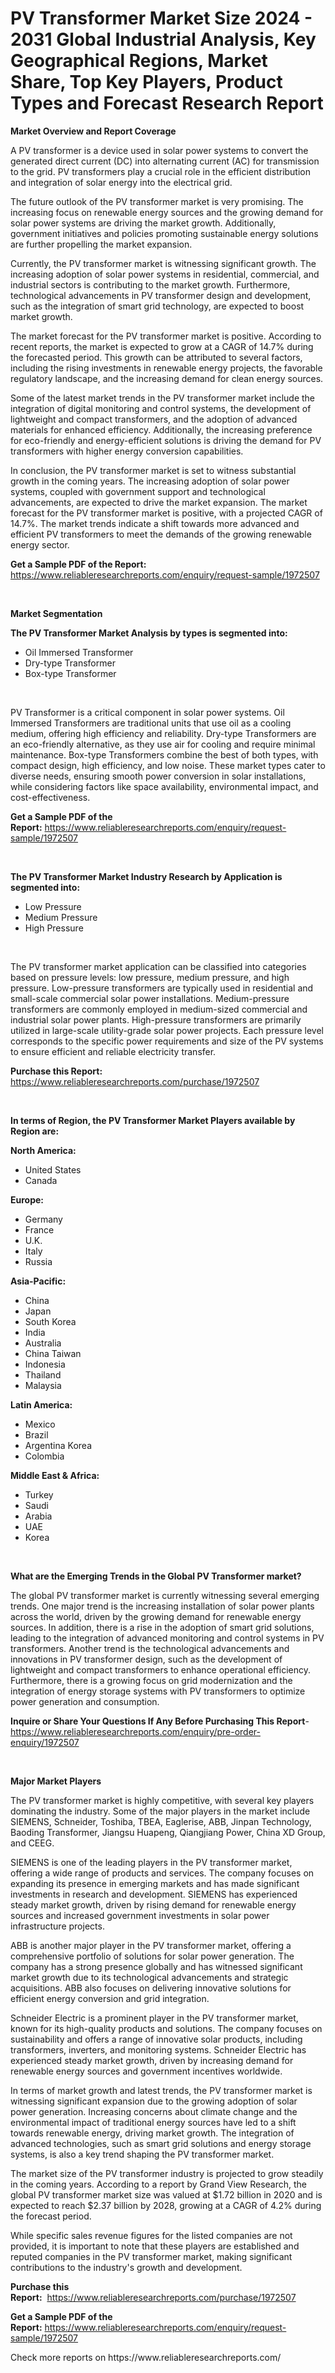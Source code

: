 <p><h1>PV Transformer Market Size 2024 - 2031 Global Industrial Analysis, Key Geographical Regions, Market Share, Top Key Players, Product Types and Forecast Research Report</h1></p><p><strong>Market Overview and Report Coverage</strong></p>
<p><p>A PV transformer is a device used in solar power systems to convert the generated direct current (DC) into alternating current (AC) for transmission to the grid. PV transformers play a crucial role in the efficient distribution and integration of solar energy into the electrical grid.</p><p>The future outlook of the PV transformer market is very promising. The increasing focus on renewable energy sources and the growing demand for solar power systems are driving the market growth. Additionally, government initiatives and policies promoting sustainable energy solutions are further propelling the market expansion.</p><p>Currently, the PV transformer market is witnessing significant growth. The increasing adoption of solar power systems in residential, commercial, and industrial sectors is contributing to the market growth. Furthermore, technological advancements in PV transformer design and development, such as the integration of smart grid technology, are expected to boost market growth.</p><p>The market forecast for the PV transformer market is positive. According to recent reports, the market is expected to grow at a CAGR of 14.7% during the forecasted period. This growth can be attributed to several factors, including the rising investments in renewable energy projects, the favorable regulatory landscape, and the increasing demand for clean energy sources.</p><p>Some of the latest market trends in the PV transformer market include the integration of digital monitoring and control systems, the development of lightweight and compact transformers, and the adoption of advanced materials for enhanced efficiency. Additionally, the increasing preference for eco-friendly and energy-efficient solutions is driving the demand for PV transformers with higher energy conversion capabilities.</p><p>In conclusion, the PV transformer market is set to witness substantial growth in the coming years. The increasing adoption of solar power systems, coupled with government support and technological advancements, are expected to drive the market expansion. The market forecast for the PV transformer market is positive, with a projected CAGR of 14.7%. The market trends indicate a shift towards more advanced and efficient PV transformers to meet the demands of the growing renewable energy sector.</p></p>
<p><strong>Get a Sample PDF of the Report:</strong> <a href="https://www.reliableresearchreports.com/enquiry/request-sample/1972507">https://www.reliableresearchreports.com/enquiry/request-sample/1972507</a></p>
<p>&nbsp;</p>
<p><strong>Market Segmentation</strong></p>
<p><strong>The PV Transformer Market Analysis by types is segmented into:</strong></p>
<p><ul><li>Oil Immersed Transformer</li><li>Dry-type Transformer</li><li>Box-type Transformer</li></ul></p>
<p>&nbsp;</p>
<p><p>PV Transformer is a critical component in solar power systems. Oil Immersed Transformers are traditional units that use oil as a cooling medium, offering high efficiency and reliability. Dry-type Transformers are an eco-friendly alternative, as they use air for cooling and require minimal maintenance. Box-type Transformers combine the best of both types, with compact design, high efficiency, and low noise. These market types cater to diverse needs, ensuring smooth power conversion in solar installations, while considering factors like space availability, environmental impact, and cost-effectiveness.</p></p>
<p><strong>Get a Sample PDF of the Report:</strong>&nbsp;<a href="https://www.reliableresearchreports.com/enquiry/request-sample/1972507">https://www.reliableresearchreports.com/enquiry/request-sample/1972507</a></p>
<p>&nbsp;</p>
<p><strong>The PV Transformer Market Industry Research by Application is segmented into:</strong></p>
<p><ul><li>Low Pressure</li><li>Medium Pressure</li><li>High Pressure</li></ul></p>
<p>&nbsp;</p>
<p><p>The PV transformer market application can be classified into categories based on pressure levels: low pressure, medium pressure, and high pressure. Low-pressure transformers are typically used in residential and small-scale commercial solar power installations. Medium-pressure transformers are commonly employed in medium-sized commercial and industrial solar power plants. High-pressure transformers are primarily utilized in large-scale utility-grade solar power projects. Each pressure level corresponds to the specific power requirements and size of the PV systems to ensure efficient and reliable electricity transfer.</p></p>
<p><strong>Purchase this Report:</strong>&nbsp; <a href="https://www.reliableresearchreports.com/purchase/1972507">https://www.reliableresearchreports.com/purchase/1972507</a></p>
<p>&nbsp;</p>
<p><strong>In terms of Region, the PV Transformer Market Players available by Region are:</strong></p>
<p>
    <p> <strong> North America: </strong>
        <ul>
            <li>United States</li>
            <li>Canada</li>
        </ul>
        </p> 
    <p> <strong> Europe: </strong>
        <ul>
            <li>Germany</li>
            <li>France</li>
            <li>U.K.</li>
            <li>Italy</li>
            <li>Russia</li>
        </ul>
        </p> 
    <p> <strong> Asia-Pacific: </strong>
        <ul>
            <li>China</li>
            <li>Japan</li>
            <li>South Korea</li>
            <li>India</li>
            <li>Australia</li>
            <li>China Taiwan</li>
            <li>Indonesia</li>
            <li>Thailand</li>
            <li>Malaysia</li>
        </ul>
        </p> 
    <p> <strong> Latin America: </strong>
        <ul>
            <li>Mexico</li>
            <li>Brazil</li>
            <li>Argentina Korea</li>
            <li>Colombia</li>
        </ul>
        </p> 
    <p> <strong> Middle East & Africa: </strong>
        <ul>
            <li>Turkey</li>
            <li>Saudi</li>
            <li>Arabia</li>
            <li>UAE</li>
            <li>Korea</li>
        </ul>
    </p>
    </p>
<p>&nbsp;</p>
<p><strong>What are the Emerging Trends in the Global PV Transformer market?</strong></p>
<p><p>The global PV transformer market is currently witnessing several emerging trends. One major trend is the increasing installation of solar power plants across the world, driven by the growing demand for renewable energy sources. In addition, there is a rise in the adoption of smart grid solutions, leading to the integration of advanced monitoring and control systems in PV transformers. Another trend is the technological advancements and innovations in PV transformer design, such as the development of lightweight and compact transformers to enhance operational efficiency. Furthermore, there is a growing focus on grid modernization and the integration of energy storage systems with PV transformers to optimize power generation and consumption.</p></p>
<p><strong>Inquire or Share Your Questions If Any Before Purchasing This Report</strong>- <a href="https://www.reliableresearchreports.com/enquiry/pre-order-enquiry/1972507">https://www.reliableresearchreports.com/enquiry/pre-order-enquiry/1972507</a></p>
<p>&nbsp;</p>
<p><strong>Major Market Players</strong></p>
<p><p>The PV transformer market is highly competitive, with several key players dominating the industry. Some of the major players in the market include SIEMENS, Schneider, Toshiba, TBEA, Eaglerise, ABB, Jinpan Technology, Baoding Transformer, Jiangsu Huapeng, Qiangjiang Power, China XD Group, and CEEG.</p><p>SIEMENS is one of the leading players in the PV transformer market, offering a wide range of products and services. The company focuses on expanding its presence in emerging markets and has made significant investments in research and development. SIEMENS has experienced steady market growth, driven by rising demand for renewable energy sources and increased government investments in solar power infrastructure projects.</p><p>ABB is another major player in the PV transformer market, offering a comprehensive portfolio of solutions for solar power generation. The company has a strong presence globally and has witnessed significant market growth due to its technological advancements and strategic acquisitions. ABB also focuses on delivering innovative solutions for efficient energy conversion and grid integration.</p><p>Schneider Electric is a prominent player in the PV transformer market, known for its high-quality products and solutions. The company focuses on sustainability and offers a range of innovative solar products, including transformers, inverters, and monitoring systems. Schneider Electric has experienced steady market growth, driven by increasing demand for renewable energy sources and government incentives worldwide.</p><p>In terms of market growth and latest trends, the PV transformer market is witnessing significant expansion due to the growing adoption of solar power generation. Increasing concerns about climate change and the environmental impact of traditional energy sources have led to a shift towards renewable energy, driving market growth. The integration of advanced technologies, such as smart grid solutions and energy storage systems, is also a key trend shaping the PV transformer market.</p><p>The market size of the PV transformer industry is projected to grow steadily in the coming years. According to a report by Grand View Research, the global PV transformer market size was valued at $1.72 billion in 2020 and is expected to reach $2.37 billion by 2028, growing at a CAGR of 4.2% during the forecast period.</p><p>While specific sales revenue figures for the listed companies are not provided, it is important to note that these players are established and reputed companies in the PV transformer market, making significant contributions to the industry's growth and development.</p></p>
<p><strong>Purchase this Report:</strong>&nbsp;&nbsp;<a href="https://www.reliableresearchreports.com/purchase/1972507">https://www.reliableresearchreports.com/purchase/1972507</a></p>
<p></p>
<p><strong>Get a Sample PDF of the Report:</strong>&nbsp;<a href="https://www.reliableresearchreports.com/enquiry/request-sample/1972507">https://www.reliableresearchreports.com/enquiry/request-sample/1972507</a></p>
<p>Check more reports on https://www.reliableresearchreports.com/</p>